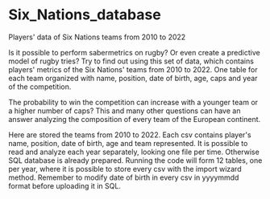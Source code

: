 # Six_Nations_database
Players' data of Six Nations teams from 2010 to 2022

Is it possible to perform sabermetrics on rugby? Or even create a predictive model of rugby tries?
Try to find out using this set of data, which contains players' metrics of the Six Nations' teams from 2010 to 2022. One table for each team organized with name, position, date of birth, age, caps and year of the competition. 

The probability to win the competition can increase with a younger team or a higher number of caps? This and many other questions can have an answer analyzing the composition of every team of the European continent.

Here are stored the teams from 2010 to 2022. Each csv contains player's name, position, date of birth, age and team represented. 
It is possible to read and analyze each year separately, looking one file per time. Otherwise SQL database is already prepared. Running the code will form 12 tables, one per year, where it is possible to store every csv with the import wizard method.
Remember to modify date of birth in every csv in yyyymmdd format before uploading it in SQL.
